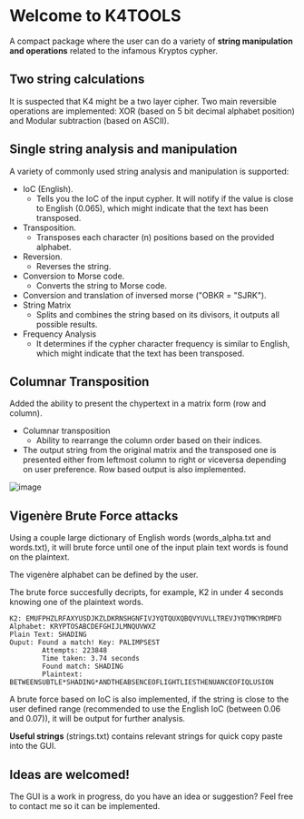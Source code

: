 # Welcome to K4TOOLS

A compact package where the user can do a variety of **string manipulation and operations** related to the infamous Kryptos cypher.


## Two string calculations

It is suspected that K4 might be a two layer cipher. Two main reversible operations are implemented: XOR (based on 5 bit decimal alphabet position) and Modular subtraction (based on ASCII).

## Single string analysis and manipulation

A variety of commonly used string analysis and manipulation is supported:
- IoC (English).
	- Tells you the IoC of the input cypher. It will notify if the value is close to English (0.065), which might indicate that the text has been transposed.
- Transposition.
	- Transposes each character (n) positions based on the provided alphabet.
- Reversion.
	- Reverses the string.
- Conversion to Morse code.
	 - Converts the string to Morse code.
- Conversion and translation of inversed morse ("OBKR = "SJRK").
- String Matrix
	- Splits and combines the string based on its divisors, it outputs all possible results.
- Frequency Analysis
	- It determines if the cypher character frequency is similar to English, which might indicate that the text has been transposed.

## Columnar Transposition

Added the ability to present the chypertext in a matrix form (row and column).
- Columnar transposition
  	- Ability to rearrange the column order based on their indices.
- The output string from the original matrix and the transposed one is presented either from leftmost column to right or viceversa depending on user preference. Row based output is also implemented.
  
![image](https://github.com/user-attachments/assets/8ba84f74-d06a-45b0-b393-e5c424578470)

## Vigenère Brute Force attacks

Using a couple large dictionary of English words (words_alpha.txt and words.txt), it will brute force until one of the input plain text words is found on the plaintext.

The vigenère alphabet can be defined by the user.

The brute force succesfully decripts, for example, K2 in under 4 seconds knowing one of the plaintext words.

	K2: EMUFPHZLRFAXYUSDJKZLDKRNSHGNFIVJYQTQUXQBQVYUVLLTREVJYQTMKYRDMFD
	Alphabet: KRYPTOSABCDEFGHIJLMNQUVWXZ
	Plain Text: SHADING
	Ouput: Found a match! Key: PALIMPSEST
			Attempts: 223848
			Time taken: 3.74 seconds
			Found match: SHADING
			Plaintext: BETWEENSUBTLE*SHADING*ANDTHEABSENCEOFLIGHTLIESTHENUANCEOFIQLUSION
	
A brute force based on IoC is also implemented, if the string is close to the user defined range (recommended to use the English IoC (between 0.06 and 0.07)), it will be output for further analysis.

**Useful strings** (strings.txt) contains relevant strings for quick copy paste into the GUI.

## Ideas are welcomed!
The GUI is a work in progress, do you have an idea or suggestion? Feel free to contact me so it can be implemented.
